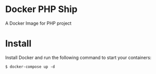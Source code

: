 # Docker PHP Ship

A Docker Image for PHP project

# Install
Install Docker and run the following command to start your containers:

    $ docker-compose up -d

